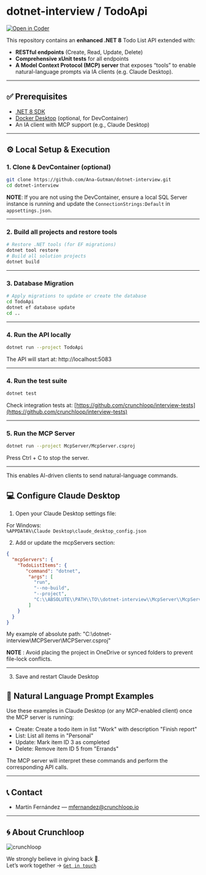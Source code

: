 # dotnet-interview / TodoApi

[![Open in Coder](https://dev.crunchloop.io/open-in-coder.svg)](https://dev.crunchloop.io/templates/fly-containers/workspace?param.Git%20Repository=git@github.com:crunchloop/dotnet-interview.git)

This repository contains an **enhanced .NET 8** Todo List API extended with:
- **RESTful endpoints** (Create, Read, Update, Delete)
- **Comprehensive xUnit tests** for all endpoints
- **A Model Context Protocol (MCP) server** that exposes “tools” to enable natural-language prompts via IA clients (e.g. Claude Desktop).

---

## ✅ Prerequisites

- [.NET 8 SDK](https://dotnet.microsoft.com/download/dotnet/8.0)  
- [Docker Desktop](https://www.docker.com/products/docker-desktop) (optional, for DevContainer)  
- An IA client with MCP support (e.g., Claude Desktop) 

---

## ⚙️ Local Setup & Execution

### 1. Clone & DevContainer (optional)

```bash
git clone https://github.com/Ana-Gutman/dotnet-interview.git
cd dotnet-interview
```
**NOTE**: If you are not using the DevContainer, ensure a local SQL Server instance is running and update the `ConnectionStrings:Default` in `appsettings.json`.

---

### 2. Build all projects and restore tools

```bash
# Restore .NET tools (for EF migrations)
dotnet tool restore
# Build all solution projects
dotnet build
```

---


### 3. Database Migration

```bash
# Apply migrations to update or create the database
cd TodoApi
dotnet ef database update
cd ..
```

---

### 4. Run the API locally

```bash
dotnet run --project TodoApi
```
The API will start at: http://localhost:5083


---


### 4. Run the test suite

```bash
dotnet test
```

Check integration tests at: [https://github.com/crunchloop/interview-tests](https://github.com/crunchloop/interview-tests)

---

### 5. Run the MCP Server

```bash
dotnet run --project McpServer/McpServer.csproj

```
Press Ctrl + C to stop the server.

---

This enables AI-driven clients to send natural-language commands.

## 💻 Configure Claude Desktop

1. Open your Claude Desktop settings file:

For Windows:  
`%APPDATA%\Claude Desktop\claude_desktop_config.json`

2. Add or update the mcpServers section:

```json
{
  "mcpServers": {
    "TodoListItems": {
       "command": "dotnet",
        "args": [
          "run",
          "--no-build",
          "--project",
          "C:\\ABSOLUTE\\PATH\\TO\\dotnet-interview\\McpServer\\McpServer.csproj",
        ]
    }
  }
}
```
My example of absolute path: "C:\\dotnet-interview\\MCPServer\\MCPServer.csproj"

**NOTE** : Avoid placing the project in OneDrive or synced folders to prevent file-lock conflicts.

---

3. Save and restart Claude Desktop


## 🧠 Natural Language Prompt Examples

Use these examples in Claude Desktop (or any MCP-enabled client) once the MCP server is running:
- Create: Create a todo item in list "Work" with description "Finish report"
- List: List all items in "Personal"
- Update: Mark item ID 3 as completed
- Delete: Remove item ID 5 from "Errands"

The MCP server will interpret these commands and perform the corresponding API calls.

---

## 📞 Contact

- Martín Fernández — [mfernandez@crunchloop.io](mailto:mfernandez@crunchloop.io)

---

## 🌀 About Crunchloop

![crunchloop](https://crunchloop.io/logo-blue.png)

We strongly believe in giving back 🚀.  
Let’s work together → [`Get in touch`](https://crunchloop.io/contact)
